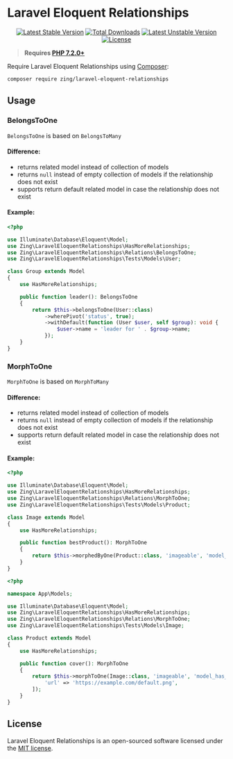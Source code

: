 # Laravel Eloquent Relationships

<p align="center">
<a href="https://packagist.org/packages/zing/laravel-eloquent-relationships"><img src="https://poser.pugx.org/zing/laravel-eloquent-relationships/v/stable.svg" alt="Latest Stable Version"></a>
<a href="https://packagist.org/packages/zing/laravel-eloquent-relationships"><img src="https://poser.pugx.org/zing/laravel-eloquent-relationships/downloads" alt="Total Downloads"></a>
<a href="https://packagist.org/packages/zing/laravel-eloquent-relationships"><img src="https://poser.pugx.org/zing/laravel-eloquent-relationships/v/unstable.svg" alt="Latest Unstable Version"></a>
<a href="https://packagist.org/packages/zing/laravel-eloquent-relationships"><img src="https://poser.pugx.org/zing/laravel-eloquent-relationships/license" alt="License"></a>
</p>

> **Requires [PHP 7.2.0+](https://php.net/releases/)**

Require Laravel Eloquent Relationships using [Composer](https://getcomposer.org):

```bash
composer require zing/laravel-eloquent-relationships
```

## Usage

### BelongsToOne

`BelongsToOne` is based on `BelongsToMany`

#### Difference:

- returns related model instead of collection of models
- returns `null` instead of empty collection of models if the relationship does not exist
- supports return default related model in case the relationship does not exist

#### Example:

```php
<?php

use Illuminate\Database\Eloquent\Model;
use Zing\LaravelEloquentRelationships\HasMoreRelationships;
use Zing\LaravelEloquentRelationships\Relations\BelongsToOne;
use Zing\LaravelEloquentRelationships\Tests\Models\User;

class Group extends Model
{
    use HasMoreRelationships;

    public function leader(): BelongsToOne
    {
        return $this->belongsToOne(User::class)
            ->wherePivot('status', true);
            ->withDefault(function (User $user, self $group): void {
                $user->name = 'leader for ' . $group->name;
            });
    }
}
```

### MorphToOne


`MorphToOne` is based on `MorphToMany`

#### Difference:

- returns related model instead of collection of models
- returns `null` instead of empty collection of models if the relationship does not exist
- supports return default related model in case the relationship does not exist

#### Example:

```php
<?php

use Illuminate\Database\Eloquent\Model;
use Zing\LaravelEloquentRelationships\HasMoreRelationships;
use Zing\LaravelEloquentRelationships\Relations\MorphToOne;
use Zing\LaravelEloquentRelationships\Tests\Models\Product;

class Image extends Model
{
    use HasMoreRelationships;

    public function bestProduct(): MorphToOne
    {
        return $this->morphedByOne(Product::class, 'imageable', 'model_has_images');
    }
}
```

```php
<?php

namespace App\Models;

use Illuminate\Database\Eloquent\Model;
use Zing\LaravelEloquentRelationships\HasMoreRelationships;
use Zing\LaravelEloquentRelationships\Relations\MorphToOne;
use Zing\LaravelEloquentRelationships\Tests\Models\Image;

class Product extends Model
{
    use HasMoreRelationships;

    public function cover(): MorphToOne
    {
        return $this->morphToOne(Image::class, 'imageable', 'model_has_images')->withDefault([
            'url' => 'https://example.com/default.png',
        ]);
    }
}
```

## License

Laravel Eloquent Relationships is an open-sourced software licensed under the [MIT license](LICENSE).
